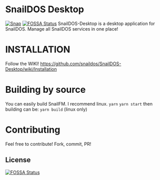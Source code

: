 # SnailDOS Desktop
[![Snap](https://snapcraft.io/snaildos/badge.svg)](https://snapcraft.io/snaildos)
[![FOSSA Status](https://app.fossa.com/api/projects/git%2Bgithub.com%2Fsnaildos%2FSnailDOS-Desktop.svg?type=shield)](https://app.fossa.com/projects/git%2Bgithub.com%2Fsnaildos%2FSnailDOS-Desktop?ref=badge_shield)
SnailDOS-Desktop is a desktop application for SnailDOS.
Manage all SnailDOS services in one place!

# INSTALLATION
Follow the WIKI!
https://github.com/snaildos/SnailDOS-Desktop/wiki/Installation

# Building by source
You can easily build SnailFM. I recommend linux.
`yarn` 
`yarn start`
then building can be:
`yarn build` (linux only)

# Contributing
Feel free to contribute! Fork, commit, PR!


## License
[![FOSSA Status](https://app.fossa.com/api/projects/git%2Bgithub.com%2Fsnaildos%2FSnailDOS-Desktop.svg?type=large)](https://app.fossa.com/projects/git%2Bgithub.com%2Fsnaildos%2FSnailDOS-Desktop?ref=badge_large)